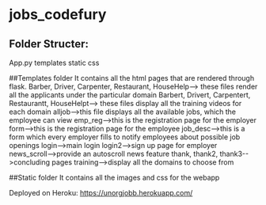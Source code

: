 # jobs_codefury

## Folder Structer: 
App.py
templates
static
css



##Templates folder
It contains all the html pages that are rendered through flask.
Barber, Driver, Carpenter, Restaurant, HouseHelp--> these files render all the applicants under the particular domain
Barbert, Drivert, Carpentert, Restaurantt, HouseHelpt--> these files display all the training videos for each domain
alljob-->this file displays all the available jobs, which the employee can view
emp_reg-->this is the registration page for the employer
form-->this is the registration page for the employee
job_desc-->this is a form which every employer fills to notify employees about possible job openings
login-->main login
login2-->sign up page for employer
news_scroll-->provide an autoscroll news feature
thank, thank2, thank3-->concluding pages
training-->display all the domains to choose from


##Static folder
It contains all the images and css for the webapp

Deployed on Heroku: https://unorgjobb.herokuapp.com/

